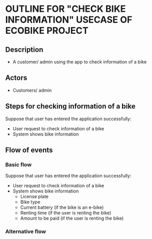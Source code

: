 # OUTLINE FOR "CHECK BIKE INFORMATION" USECASE OF ECOBIKE PROJECT

## Description
- A customer/ admin using the app to check information of a bike

## Actors
- Customers/ admin

## Steps for checking information of a bike
Suppose that user has entered the application successfully:
- User request to check information of a bike
- System shows bike information

## Flow of events
### Basic flow
Suppose that user has entered the application successfully:
- User request to check information of a bike
- System shows bike information
  - License plate
  - Bike type
  - Current battery (if the bike is an e-bike)
  - Renting time (if the user is renting the bike)
  - Amount to be paid (if the user is renting the bike)


### Alternative flow
